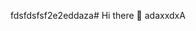 fdsfdsfsf2e2eddaza# Hi there 👋
adaxxdxA
<!--fsdsgsger
**1Kla/1Kla** is a ✨ _special_ ✨ repository because itssdada `README.md` (this file) appears on your GitHub profile.

Here are somenbnbn ideas to get you started:

- 🔭 I’m currently working on ...
- 🌱 I’m currently learning ...
- 👯 I’m looking to collaborate on ...
- 🤔 I’m looking for help with ...
- 💬 Ask me about ...
- 📫 How to reach me: ...
- 😄 Pronouns: ...
- ⚡ Fun fact: ...
-->
